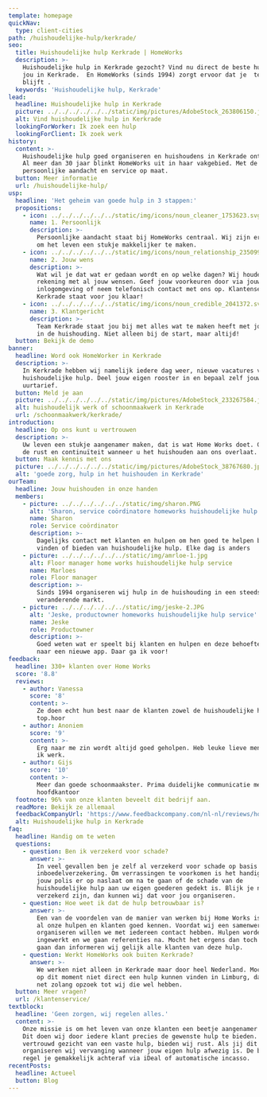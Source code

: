 ```yaml
---
template: homepage
quickNav:
  type: client-cities
path: /huishoudelijke-hulp/kerkrade/
seo:
  title: Huishoudelijke hulp Kerkrade | HomeWorks
  description: >-
    Huishoudelijke hulp in Kerkrade gezocht? Vind nu direct de beste hulp voor
    jou in Kerkrade.  En HomeWorks (sinds 1994) zorgt ervoor dat je  tevreden
    blijft .
  keywords: 'Huishoudelijke hulp, Kerkrade'
lead:
  headline: Huishoudelijke hulp in Kerkrade
  picture: ../../../../../../static/img/pictures/AdobeStock_263806150.jpg
  alt: Vind huishoudelijke hulp in Kerkrade
  lookingForWorker: Ik zoek een hulp
  lookingForClient: Ik zoek werk
history:
  content: >-
    Huishoudelijke hulp goed organiseren en huishoudens in Kerkrade ontlasten.
    Al meer dan 30 jaar blinkt HomeWorks uit in haar vakgebied. Met de nadruk op
    persoonlijke aandacht en service op maat.
  button: Meer informatie
  url: /huishoudelijke-hulp/
usp:
  headline: 'Het geheim van goede hulp in 3 stappen:'
  propositions:
    - icon: ../../../../../../static/img/icons/noun_cleaner_1753623.svg
      name: 1. Persoonlijk
      description: >-
        Persoonlijke aandacht staat bij HomeWorks centraal. Wij zijn er voor jou
        om het leven een stukje makkelijker te maken.
    - icon: ../../../../../../static/img/icons/noun_relationship_2350997.svg
      name: 2. Jouw wens
      description: >-
        Wat wil je dat wat er gedaan wordt en op welke dagen? Wij houden
        rekening met al jouw wensen. Geef jouw voorkeuren door via jouw eigen
        inlogomgeving of neem telefonisch contact met ons op. Klantenservice
        Kerkrade staat voor jou klaar!
    - icon: ../../../../../../static/img/icons/noun_credible_2041372.svg
      name: 3. Klantgericht
      description: >-
        Team Kerkrade staat jou bij met alles wat te maken heeft met jouw hulp
        in de huishouding. Niet alleen bij de start, maar altijd!
  button: Bekijk de demo
banner:
  headline: Word ook HomeWorker in Kerkrade
  description: >-
    In Kerkrade hebben wij namelijk iedere dag weer, nieuwe vacatures voor
    huishoudelijke hulp. Deel jouw eigen rooster in en bepaal zelf jouw
    uurtarief.
  button: Meld je aan
  picture: ../../../../../../static/img/pictures/AdobeStock_233267584.jpg
  alt: huishoudelijk werk of schoonmaakwerk in Kerkrade
  url: /schoonmaakwerk/kerkrade/
introduction:
  headline: Op ons kunt u vertrouwen
  description: >-
    Uw leven een stukje aangenamer maken, dat is wat Home Works doet. Geniet van
    de rust en continuïteit wanneer u het huishouden aan ons overlaat.
  button: Maak kennis met ons
  picture: ../../../../../../static/img/pictures/AdobeStock_38767680.jpg
  alt: 'goede zorg, hulp in het huishouden in Kerkrade'
ourTeam:
  headline: Jouw huishouden in onze handen
  members:
    - picture: ../../../../../../static/img/sharon.PNG
      alt: 'Sharon, service coördinatore homeworks huishoudelijke hulp service'
      name: Sharon
      role: Service coördinator
      description: >-
        Dagelijks contact met klanten en hulpen om hen goed te helpen bij het
        vinden of bieden van huishoudelijke hulp. Elke dag is anders
    - picture: ../../../../../../static/img/amrloe-1.jpg
      alt: Floor manager home works huishoudelijke hulp service
      name: Marloes
      role: Floor manager
      description: >-
        Sinds 1994 organiseren wij hulp in de huishouding in een steeds
        veranderende markt.
    - picture: ../../../../../../static/img/jeske-2.JPG
      alt: 'Jeske, productowner homeworks huishoudelijke hulp service'
      name: Jeske
      role: Productowner
      description: >-
        Goed weten wat er speelt bij klanten en hulpen en deze behoefte vertalen
        naar een nieuwe app. Daar ga ik voor!
feedback:
  headline: 330+ klanten over Home Works
  score: '8.8'
  reviews:
    - author: Vanessa
      score: '8'
      content: >-
        Ze doen echt hun best naar de klanten zowel de huishoudelijke hulpen
        top.hoor
    - author: Anoniem
      score: '9'
      content: >-
        Erg naar me zin wordt altijd goed geholpen. Heb leuke lieve mensen waar
        ik werk.
    - author: Gijs
      score: '10'
      content: >-
        Meer dan goede schoonmaakster. Prima duidelijke communicatie met het
        hoofdkantoor
  footnote: 96% van onze klanten beveelt dit bedrijf aan.
  readMore: Bekijk ze allemaal
  feedbackCompanyUrl: 'https://www.feedbackcompany.com/nl-nl/reviews/home-works/'
  alt: Huishoudelijke hulp in Kerkrade
faq:
  headline: Handig om te weten
  questions:
    - question: Ben ik verzekerd voor schade?
      answer: >-
        In veel gevallen ben je zelf al verzekerd voor schade op basis van jouw
        inboedelverzekering. Om verrassingen te voorkomen is het handig dat je
        jouw polis er op naslaat om na te gaan of de schade van de
        huishoudelijke hulp aan uw eigen goederen gedekt is. Blijk je niet
        verzekerd zijn, dan kunnen wij dat voor jou organiseren.
    - question: Hoe weet ik dat de hulp betrouwbaar is?
      answer: >-
        Een van de voordelen van de manier van werken bij Home Works is dat wij
        al onze hulpen en klanten goed kennen. Voordat wij een samenwerking
        organiseren willen we met iedereen contact hebben. Hulpen worden
        ingewerkt en we gaan referenties na. Mocht het ergens dan toch nog fout
        gaan dan informeren wij gelijk alle klanten van deze hulp.
    - question: Werkt HomeWorks ook buiten Kerkrade?
      answer: >-
        We werken niet alleen in Kerkrade maar door heel Nederland. Mochten we
        op dit moment niet direct een hulp kunnen vinden in Limburg, dan gaan we
        net zolang opzoek tot wij die wel hebben.
  button: Meer vragen?
  url: /klantenservice/
textblock:
  headline: 'Geen zorgen, wij regelen alles.'
  content: >-
    Onze missie is om het leven van onze klanten een beetje aangenamer te maken.
    Dit doen wij door iedere klant precies de gewenste hulp te bieden. Met een
    vertrouwd gezicht van een vaste hulp, bieden wij rust. Als jij dit wenst,
    organiseren wij vervanging wanneer jouw eigen hulp afwezig is. De betaling
    regel je gemakkelijk achteraf via iDeal of automatische incasso.
recentPosts:
  headline: Actueel
  button: Blog
---
```



